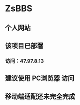 # ZsBBS
## 个人网站 <br>

## 该项目已部署 <br>
### 访问：47.97.8.13 <br>
## 建议使用 PC浏览器 访问 <br>
## 移动端适配还未完全完成 <br>
